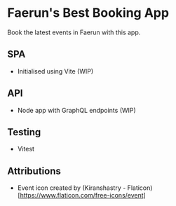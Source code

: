 # Faerun's Best Booking App

Book the latest events in Faerun with this app.

## SPA

- Initialised using Vite (WIP)

## API

- Node app with GraphQL endpoints (WIP)

## Testing

- Vitest

## Attributions

- Event icon created by (Kiranshastry - Flaticon)[https://www.flaticon.com/free-icons/event]

